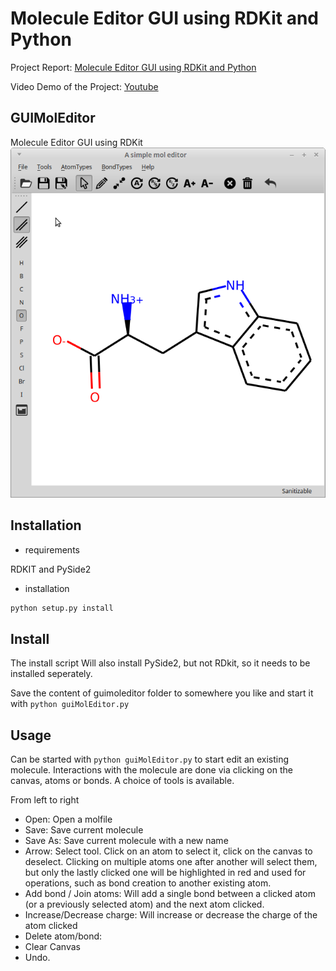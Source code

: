 # Molecule Editor GUI using RDKit and Python

Project Report: 
[Molecule Editor GUI using RDKit and Python](https://drive.google.com/file/d/1bpI7iSbERAewdGBigAlfK_mODpR4Wyqr/view?usp=sharing)

Video Demo of the Project: 
[Youtube](https://www.youtube.com/watch?v=eoWjcVl_ULg)

## GUIMolEditor
Molecule Editor GUI using RDKit
![rdeditor, the RDKit molecule editor](./Screenshots/Main_window.png)

## Installation
* requirements

RDKIT and PySide2

* installation
```bash
python setup.py install

```
## Install
The install script Will also install PySide2, but not RDkit, so it needs to be installed seperately.  

Save the content of guimoleditor folder to somewhere you like and start it with 
`python guiMolEditor.py`

## Usage

Can be started with `python guiMolEditor.py` to start edit an existing molecule.
Interactions with the molecule are done via clicking on the canvas, atoms or bonds. A choice of tools is available.

From left to right
* Open: Open a molfile
* Save: Save current molecule
* Save As: Save current molecule with a new name
* Arrow: Select tool. Click on an atom to select it, click on the canvas to deselect. Clicking on multiple atoms one after another will select them, but only the lastly clicked one will be highlighted in red and used for operations, such as bond creation to another existing atom.
* Add bond / Join atoms: Will add a single bond between a clicked atom (or a previously selected atom) and the next atom clicked.
* Increase/Decrease charge: Will increase or decrease the charge of the atom clicked
* Delete atom/bond: 
* Clear Canvas
* Undo.


